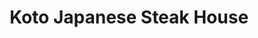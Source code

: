 ---
layout: place
title: Koto Japanese Steak House
permalink: /florida/tampa/koto-japanese-steak-house.html
stateAbbr: FL
stateName: Florida
cityName: Tampa
seo:
  type: restaurant
  links: http://www.kotosteakhouse.com/
place_id: ChIJo-6FVmTDwogRzG0bqGGIbrQ
photos:
  - name: >-
      places/ChIJo-6FVmTDwogRzG0bqGGIbrQ/photos/AeeoHcIaJQQYws0LJSdJW1_ymYAA-aKlwfm0sFYfFJGsbbk-oPtAVE6ezJLSTOBkApZdlc7SsvJ7TDgRKEZXLH_3X5CEoy7wcz0IWQpOEdiSyGAnNIQM6FI2sWym__ujqqoTizzgmdOH4NZxOICJi6pitTTq65mR9iczVC-YgUb8ZQWmThZZLUxsZTybZhs0bJXmBLH5K7_bbME-SZfMFUvRnKE_NBINIXq6Gf_8Ko9V0dIgO2C4OY1gFmpQ8wkKHBmQsYrUj0HSrMVg0SpGuhvp0XTlj2p3ZWtVNg34BGddM8hUe83woM4dKPEC9oYu4IWY_WE3OouZK4FvKMD1_hTF4qq3GkC6E3uX1RQubc41JY53LT3ASiiVJzU8dixiUb56VXHvDZWX6Q6LnLJWfh9icLgmYfDUST4RyPiQng
    widthPx: 4032
    heightPx: 2268
    authorAttributions:
      - displayName: Basit Ali
        uri: https://maps.google.com/maps/contrib/108654412746742076581
        photoUri: >-
          https://lh3.googleusercontent.com/a/ACg8ocIC2vvX8hII7R0Tn8ZmK1Czt5mR_oGW8xJSy16Ecy6xPGvFoQ=s100-p-k-no-mo
    flagContentUri: >-
      https://www.google.com/local/imagery/report/?cb_client=maps_api_places.places_api&image_key=!1e10!2sCIHM0ogKEICAgICk77le&hl=en-US
    googleMapsUri: >-
      https://www.google.com/maps/place//data=!3m4!1e2!3m2!1sCIHM0ogKEICAgICk77le!2e10!4m2!3m1!1s0x88c2c3645685eea3:0xb46e8861a81b6dcc
  - name: >-
      places/ChIJo-6FVmTDwogRzG0bqGGIbrQ/photos/AeeoHcLSaIHuJaslAdpvuH3gf7-uzKG6Gf570SS8RFLsFGkAZp1F74h0Owwb2Cv2ePMI_wO30-0X82akHrpCS_I0ReGYEEqDYO9CXCzvvGalnbGGP2WnmJPeKbS9jP-kKax7WOaavsWC7LdEUavd8ViiloP7plWK7IPAtF4Sc8gg7-1uLHbU2gZrFO4DFeQ9oIApqHWRoWQUhORzfC2bn3BQMVZKB9b1keeDaRwGn9bLeZ_2S0B27lIWv1yGRnm0VpSxUSvzCRUrJUSjTa0pOTT3Ljx3723V2B-92Z6sAiQ1vKZbmzZJa0PF4jpBRzFKFc7r036i0tiwqD44w53VhDm4pR26IDjggw2TGGITpmGDS6DdXUisDVr-RIvvnXMS5HHSz_NtnPv9VqbP0yAQFulnHvODuI2D0YgieexujcJcZcw
    widthPx: 2992
    heightPx: 2992
    authorAttributions:
      - displayName: JESSICA COOPER
        uri: https://maps.google.com/maps/contrib/102717678594515227344
        photoUri: >-
          https://lh3.googleusercontent.com/a-/ALV-UjXrYV-lLYWgnRhPg-jmXHyMkb6Q-tQaENtBTS3d_hiQrS0cQPzZgw=s100-p-k-no-mo
    flagContentUri: >-
      https://www.google.com/local/imagery/report/?cb_client=maps_api_places.places_api&image_key=!1e10!2sCIHM0ogKEICAgMCovbftKQ&hl=en-US
    googleMapsUri: >-
      https://www.google.com/maps/place//data=!3m4!1e2!3m2!1sCIHM0ogKEICAgMCovbftKQ!2e10!4m2!3m1!1s0x88c2c3645685eea3:0xb46e8861a81b6dcc
  - name: >-
      places/ChIJo-6FVmTDwogRzG0bqGGIbrQ/photos/AeeoHcJkz1hfvTX9oBEaje0a0Zor7ma0jcZV8VKtIlkjmSd27If-qeaQW-gsyFYxaawoFYzqrm2bcewZFb-1LPaGkd-mHJAWFmQPWqF5c0JPJKNWcqsSgHBdyEgtzkXKchVEWzKzyVHTF8MK4NVNyCm4EwZN3j1NjtdiLD3Rwx1fCTwaGqVGJJJptvdpBEHGo7dXSG6JVglxHlRHdC_VSHfRrFviGPgf3iJZhcqLPgCkaNrxnhIOWSaUJ44Xdd6paM3VZ7ukiFUeq3qtQLLBS1IJh4IFM-hk-iWJDrX1Hi13Gv5VEPkB_U5Oxi6zvxI6hpPWJnXy8f27csU0A2dh4AXj5raBvbH_eBbdj19oBtJ4M5yDYjzMq56nHf97FJfJt2fQIjD2bg7M1SvFOQbqrQ7mitn2A4bj5ihz85BjfM_gu-U
    widthPx: 3600
    heightPx: 4800
    authorAttributions:
      - displayName: Anthony Schuster
        uri: https://maps.google.com/maps/contrib/114075653153576642393
        photoUri: >-
          https://lh3.googleusercontent.com/a/ACg8ocLgxl-sR_aOm96J6iisZ4WTnpBkjm0KxlI4954Ys1FohMsbxQ=s100-p-k-no-mo
    flagContentUri: >-
      https://www.google.com/local/imagery/report/?cb_client=maps_api_places.places_api&image_key=!1e10!2sCIHM0ogKEICAgMDI9YK0VA&hl=en-US
    googleMapsUri: >-
      https://www.google.com/maps/place//data=!3m4!1e2!3m2!1sCIHM0ogKEICAgMDI9YK0VA!2e10!4m2!3m1!1s0x88c2c3645685eea3:0xb46e8861a81b6dcc
  - name: >-
      places/ChIJo-6FVmTDwogRzG0bqGGIbrQ/photos/AeeoHcKcFtlMf_PoBaHgf2R6JlbuWoxufNPMS4a18tBnkw0jekcPiQ6h-OlZSjakiOTP6mZesjPHn7X5bmk-66JvfgfaFo2Mf4Jweshm3yph7tQBmKwuPwBEshJcVt90hH7jhnsv9hg9fFE7H94EkzJfTupndX1KOkrzSFBu4UuOwpCvPYRv8km3kGDOeeTy8foEIFbz4jhj06TcXCINDKz3TQ1MDpQqQvW42_eDUssnguYQPJgiE0sThiBhr8pjHRDeBpHbw3XeYpdDrSXBgaZEzyZT10aHD_zoCGRa1hN6y1HNGmF3au8TbQ41OQXpB-GMWo2NZ3SyygjCuj_WtzxFXBb8s5hV1miYL8j5za1eefIzeZ6UhdSMGj438dl5LtVN163JJlplNXjF9WZxAwshUxwJlOTTyQoKZhhNbBKFLr2PasQC
    widthPx: 4450
    heightPx: 2967
    authorAttributions:
      - displayName: Brad Herring
        uri: https://maps.google.com/maps/contrib/114018155427979920369
        photoUri: >-
          https://lh3.googleusercontent.com/a-/ALV-UjW85faWkdrcKC5T4IoFNiBCV_Esw5mbsm4DZqTaOmLLUiF2NkcHxA=s100-p-k-no-mo
    flagContentUri: >-
      https://www.google.com/local/imagery/report/?cb_client=maps_api_places.places_api&image_key=!1e10!2sCIHM0ogKEICAgIC449O2kwE&hl=en-US
    googleMapsUri: >-
      https://www.google.com/maps/place//data=!3m4!1e2!3m2!1sCIHM0ogKEICAgIC449O2kwE!2e10!4m2!3m1!1s0x88c2c3645685eea3:0xb46e8861a81b6dcc
  - name: >-
      places/ChIJo-6FVmTDwogRzG0bqGGIbrQ/photos/AeeoHcJjUwETwuXYRBzbgkpuXw1bsBfETUr5lXV-uxT5mM2phlHq8FvEUu5hlsrwe_PizFHCcd23f7sAUSye5TJTrvOnQSwoL4DcBHVv803F8LD1TawBmpXooLhm41ghEq2E1jeX3mIAcAinmvrv_lRHG8iG_xDEQOjQekzULVM148INCjOl7scRRhkYj_E0s7biDpHoACH-xZyrGIyxI6mpBg1SQGzA3gNpBxnIWCEgtrgk4etfi91vBT_e6mUn2Ja2kq6_ZF2AYRux0P_8gJTWwSSL-L2AniQ4DMehBU6-y3TnK9aqySGS7IDNC9NZD9O5KydGkDQaMEys9w-0YbRRrzcv-sc0eqphIZL2Zt3_cCUdlMNDaoaJvNXaOq3tyf5sW3YOgLgh5Ztg7B24a7aV8JEuOX-PuPgGDp8T-_zkDKIfS2rk
    widthPx: 2992
    heightPx: 2992
    authorAttributions:
      - displayName: JESSICA COOPER
        uri: https://maps.google.com/maps/contrib/102717678594515227344
        photoUri: >-
          https://lh3.googleusercontent.com/a-/ALV-UjXrYV-lLYWgnRhPg-jmXHyMkb6Q-tQaENtBTS3d_hiQrS0cQPzZgw=s100-p-k-no-mo
    flagContentUri: >-
      https://www.google.com/local/imagery/report/?cb_client=maps_api_places.places_api&image_key=!1e10!2sCIHM0ogKEICAgMCovbftqQE&hl=en-US
    googleMapsUri: >-
      https://www.google.com/maps/place//data=!3m4!1e2!3m2!1sCIHM0ogKEICAgMCovbftqQE!2e10!4m2!3m1!1s0x88c2c3645685eea3:0xb46e8861a81b6dcc
  - name: >-
      places/ChIJo-6FVmTDwogRzG0bqGGIbrQ/photos/AeeoHcLR7vNwXWBwGsDpKZESiR--_2UboLBv35_R3tajsjnADk5E1Bv6s3XBi_YkJwVF6ZkKDSTYc7nff3Th2GKKvbVBGa7NzG-ugrCN-b7fsofXyyn_afXSgOzOmWO-Q3XokdR-VQAwcsM-9Q1wiF7_ItbNWutDdwJcyAeyWFnMn_UvRofGMVAHDZhLDXxmRrxcYmC53yIq1HlfQcTKdnhnzR_ED8YdG4pUZt-ojw5JdFV59PTSnul1Q_IgmK7rK3vJ3UvBIQ5l_mVOWabu_aKf9JLjoOTFFMEIFviiq_o7rzW2GmQuSwvWHozo1pxEo_r07soWO1Z6gv1k7RuHjHwYQuG0jgQ5qltOuEwHZuqSy_CPncP3xXFswDbZTi2hCTH8OVux329iGSZhMAIrCJy1IaYmACleqxQLDL7NmG84gzTDTg
    widthPx: 3024
    heightPx: 4032
    authorAttributions:
      - displayName: Ramón Vázquez
        uri: https://maps.google.com/maps/contrib/117623124665365438372
        photoUri: >-
          https://lh3.googleusercontent.com/a-/ALV-UjVIE1ptTch1Jvd4VScVqJT_SLT2ULcDoCJDXnmSAujMZIugY9KLWg=s100-p-k-no-mo
    flagContentUri: >-
      https://www.google.com/local/imagery/report/?cb_client=maps_api_places.places_api&image_key=!1e10!2sCIHM0ogKEICAgIDX5oreBw&hl=en-US
    googleMapsUri: >-
      https://www.google.com/maps/place//data=!3m4!1e2!3m2!1sCIHM0ogKEICAgIDX5oreBw!2e10!4m2!3m1!1s0x88c2c3645685eea3:0xb46e8861a81b6dcc
  - name: >-
      places/ChIJo-6FVmTDwogRzG0bqGGIbrQ/photos/AeeoHcIwdmUECBHBuwbeF5g-0AEbHJdWsiY2nB7z1qhguZYwQNZi7C2jMgXXBxbXRyno1dlM1ON90C7Pqq-O1OHQyeTKvLjmMURrg2cKafkfs47I6ishRQq1prkSED8lWu3NfMKGn2zEpo0I9VeNz3mV3OY7b2qGhpaOxgAV1E5krTDNEF6LSn-8QmPn4RjzziCUdXk_sHMrkaLGmbO2IgHBqzI2MczWAz3vEAhYTP904bptOJysvygoXXceUmtQPXBwiBZStkCkqtgVXWG5lMpowxMMJHAyDa7RN78Y1QqzO3dD9HR4mf872gxg9gkZ6S-qtlHiMNZeNqsAHaJvn97oCD1DA8rvGWTk8PTLyX-aZXoWmwoj73GoHnlZgJcrY16iHtCNn2CEuerNfYtWntj4vpT0H5OeRRGi53uUphebvkvtXg
    widthPx: 3072
    heightPx: 4080
    authorAttributions:
      - displayName: Glenda Stuart Maya
        uri: https://maps.google.com/maps/contrib/115706704141007920904
        photoUri: >-
          https://lh3.googleusercontent.com/a/ACg8ocLvTs0Pe8yW_znWITcdJ_afSwZpOP7-uCYVyvs67p-uHrmw8Q=s100-p-k-no-mo
    flagContentUri: >-
      https://www.google.com/local/imagery/report/?cb_client=maps_api_places.places_api&image_key=!1e10!2sCIHM0ogKEICAgICHzNvRXQ&hl=en-US
    googleMapsUri: >-
      https://www.google.com/maps/place//data=!3m4!1e2!3m2!1sCIHM0ogKEICAgICHzNvRXQ!2e10!4m2!3m1!1s0x88c2c3645685eea3:0xb46e8861a81b6dcc
  - name: >-
      places/ChIJo-6FVmTDwogRzG0bqGGIbrQ/photos/AeeoHcLISgJRdCLGdsvdDWTIpp8qi2Gs_2X5J3hrgXRZoBC3Of1kf0XAk9wWXOR6WNS8DWPaskGSKpha9fkD15_azwfG3EW1VB_jEa4cdkjcZIsNuIETN7AKtNkZwA9_z5qFmqa2MkfJviqKRKHR6grYfoD16QnWZ0x6fm5ukYNsHBfbWzxzGmrdFCyLprVgGtW3sPhMul8DFxFLjNUHajXwS-Fgx8ibA605r_i5Qbup7FpmpLdm8f1oBZhAVU1P6KLgj9_0ozKrZB6698T2vPcpfcPlE1CQ8FE0IAw6X4trYJPt_7hoEowjEVKutD3-HnDnkJudgPcQBx6Xxz_pi9tddU8FDhyXl5lcfgFh1q64MuiF4BDXjmfRb_45tAa8bPmiildxwYBdsCwXzNG5w8ZBzhyVPqGrakwjVond0XUxGZbtDw
    widthPx: 3600
    heightPx: 4800
    authorAttributions:
      - displayName: Joseph Curcio
        uri: https://maps.google.com/maps/contrib/111080083902976370785
        photoUri: >-
          https://lh3.googleusercontent.com/a/ACg8ocIwnsVdu-OpbARET_QZLZ8MB_r-21D-lkTiRSEklaXWGJMZ1w=s100-p-k-no-mo
    flagContentUri: >-
      https://www.google.com/local/imagery/report/?cb_client=maps_api_places.places_api&image_key=!1e10!2sCIHM0ogKEICAgMCg7ZmvYQ&hl=en-US
    googleMapsUri: >-
      https://www.google.com/maps/place//data=!3m4!1e2!3m2!1sCIHM0ogKEICAgMCg7ZmvYQ!2e10!4m2!3m1!1s0x88c2c3645685eea3:0xb46e8861a81b6dcc
  - name: >-
      places/ChIJo-6FVmTDwogRzG0bqGGIbrQ/photos/AeeoHcJNJAM7IvieALAQSgiFd7lEMskLW2LpVlz1F4K7Fm387vABWMKZoD9mXm6UjD6PZYJ5CxU8p-Un6JSTDmp3XvuDJWJU_l5eqjjYre8tlO1JZlCYP0DEd4XiwueCFu5bvE96sLS-8FcBiPZ_Brh9vTC9Pz0g0D9IVNp_ZqGPnJjHiAdROwAQu2zVIfXb5759WVREAk5pK7EHFFewNyU6RiBx28ue1oy1kf7gY-IwFhLvoVduP6YAqr0mbSdnZBOEXDZur9v5rsM_GI2PYq_616xW9eQFVSkYYYeDW-VRjEMmzD0vsU-HNJmrwJeDeCRHZGd0zU0Pgtonc6s6KTprDFHAle-9cCc37MSjRRznpBptyurMk3x0KengKjy7Cp7ebOBohnLO0JqduoXHX0jljBbXGHDq2F0U0RZnIwTvwFf9NeM
    widthPx: 4000
    heightPx: 3000
    authorAttributions:
      - displayName: Victoria Dunn
        uri: https://maps.google.com/maps/contrib/110950469605622045638
        photoUri: >-
          https://lh3.googleusercontent.com/a-/ALV-UjVl7T-0FF7FYOH4G17okTcv7d2dD2R6wSXOjVei84fvJjxyh7ao=s100-p-k-no-mo
    flagContentUri: >-
      https://www.google.com/local/imagery/report/?cb_client=maps_api_places.places_api&image_key=!1e10!2sCIHM0ogKEICAgICb9pK-5AE&hl=en-US
    googleMapsUri: >-
      https://www.google.com/maps/place//data=!3m4!1e2!3m2!1sCIHM0ogKEICAgICb9pK-5AE!2e10!4m2!3m1!1s0x88c2c3645685eea3:0xb46e8861a81b6dcc
  - name: >-
      places/ChIJo-6FVmTDwogRzG0bqGGIbrQ/photos/AeeoHcLHBhNTEBKsHk0Tw4tohVfJFQ4KHGOy6tfZs47UGAM9b7gXcxJnCdSG9F3yJ0UXACE14ys9XPHLAQUwJYkrY9xF1IpkduWg4TVmn76QyxHXbuAvylXnnu9elFVnJHssI5ynXGcj36FINY-f8eE64ftPVEAWLSETkCHbOJCq4uakxd5Ds7QgWdPBCy_1yahxTftdHxARRph0as1MdN60ihOmnp3omHTS9y4ddTLmvvoN4B-YzLqy_YhHjs0HXVKlqg22bl-fy_6ee8Fima-74zOdVXQM8c5dKIqZ0h6kztsUBlpdbEa1LwBGQJpmLL8tmQWs2qHYwylT9yYhlCim_7h2kK_rBuIN7iGQp0GhC31CxHbfBctPZrdNAnvByjQCppRJ2E138wXr6fH0i2UCY-4s-7Cq-lAUwewTpONIHs_3NKYq
    widthPx: 2180
    heightPx: 1634
    authorAttributions:
      - displayName: Nicole P
        uri: https://maps.google.com/maps/contrib/114599313825609954079
        photoUri: >-
          https://lh3.googleusercontent.com/a/ACg8ocLIasZ2dt1mT9il4hyoUrB66siAnJjK1T3rEncG25yS0N3fFA=s100-p-k-no-mo
    flagContentUri: >-
      https://www.google.com/local/imagery/report/?cb_client=maps_api_places.places_api&image_key=!1e10!2sCIHM0ogKEICAgICehozhjgE&hl=en-US
    googleMapsUri: >-
      https://www.google.com/maps/place//data=!3m4!1e2!3m2!1sCIHM0ogKEICAgICehozhjgE!2e10!4m2!3m1!1s0x88c2c3645685eea3:0xb46e8861a81b6dcc
address: '533 S Howard Ave #4, Tampa, FL 33606, USA'
street: '533 S Howard Ave #4'
city: Tampa
state: FL
zip: '33606'
country: USA
neighborhood: Hyde Park
latitude: '27.939234'
longitude: '-82.483342'
accessibility_options:
  wheelchairAccessibleParking: true
  wheelchairAccessibleEntrance: true
  wheelchairAccessibleRestroom: true
  wheelchairAccessibleSeating: true
business_status: OPERATIONAL
name: Koto Japanese Steak House
google_maps_links:
  directionsUri: >-
    https://www.google.com/maps/dir//''/data=!4m7!4m6!1m1!4e2!1m2!1m1!1s0x88c2c3645685eea3:0xb46e8861a81b6dcc!3e0
  placeUri: https://maps.google.com/?cid=13001479127278775756
  writeAReviewUri: >-
    https://www.google.com/maps/place//data=!4m3!3m2!1s0x88c2c3645685eea3:0xb46e8861a81b6dcc!12e1
  reviewsUri: >-
    https://www.google.com/maps/place//data=!4m4!3m3!1s0x88c2c3645685eea3:0xb46e8861a81b6dcc!9m1!1b1
  photosUri: >-
    https://www.google.com/maps/place//data=!4m3!3m2!1s0x88c2c3645685eea3:0xb46e8861a81b6dcc!10e5
primary_type: Restaurant
opening_hours:
  regular:
    - 'Monday: 11:30 AM – 3:00 PM, 5:00 – 10:00 PM'
    - 'Tuesday: Closed'
    - 'Wednesday: 11:30 AM – 3:00 PM, 5:00 – 10:00 PM'
    - 'Thursday: 11:30 AM – 3:00 PM, 5:00 – 10:00 PM'
    - 'Friday: 11:30 AM – 3:00 PM, 5:00 – 11:30 PM'
    - 'Saturday: 3:00 – 11:30 PM'
    - 'Sunday: 3:00 – 10:30 PM'
  current:
    - 'Monday: 11:30 AM – 3:00 PM, 5:00 – 10:00 PM'
    - 'Tuesday: Closed'
    - 'Wednesday: 11:30 AM – 3:00 PM, 5:00 – 10:00 PM'
    - 'Thursday: 11:30 AM – 3:00 PM, 5:00 – 10:00 PM'
    - 'Friday: 11:30 AM – 3:00 PM, 5:00 – 11:30 PM'
    - 'Saturday: 3:00 – 11:30 PM'
    - 'Sunday: 3:00 – 10:30 PM'
secondary_opening_hours:
  regular:
    weekdayDescriptions: null
    type: null
  current:
    weekdayDescriptions: null
    type: null
phone: (813) 964-6808
price_level: PRICE_LEVEL_MODERATE
price_range: $20 &ndash; $30
rating: '4.1'
rating_count: 0
website: http://www.kotosteakhouse.com/
description: >-
  Discover Koto Japanese Steak House in Tampa, FL$$$Koto Japanese Steak House in
  Tampa, FL, stands out as a welcoming spot for enjoying authentic sushi and
  hibachi dishes in a relaxed, informal setting. This Japanese restaurant offers
  a variety of fresh sushi options and expertly prepared hibachi favorites,
  making it a go-to choice for those seeking flavorful Asian cuisine close to
  home. With its moderate pricing and accessible features like
  wheelchair-friendly entrances and seating, it's designed to accommodate a wide
  range of diners looking for a casual meal. The lively atmosphere enhances the
  experience, complemented by a menu that includes creative drinks to pair with
  your meal. Whether you're exploring sushi places near you or craving a fun
  dining vibe, this spot delivers on taste and convenience in the heart of the
  city.
generative_summary: >-
  Discover Koto Japanese Steak House in Tampa, FL$$$Koto Japanese Steak House in
  Tampa, FL, stands out as a welcoming spot for enjoying authentic sushi and
  hibachi dishes in a relaxed, informal setting. This Japanese restaurant offers
  a variety of fresh sushi options and expertly prepared hibachi favorites,
  making it a go-to choice for those seeking flavorful Asian cuisine close to
  home. With its moderate pricing and accessible features like
  wheelchair-friendly entrances and seating, it's designed to accommodate a wide
  range of diners looking for a casual meal. The lively atmosphere enhances the
  experience, complemented by a menu that includes creative drinks to pair with
  your meal. Whether you're exploring sushi places near you or craving a fun
  dining vibe, this spot delivers on taste and convenience in the heart of the
  city.
generative_disclosure: Summarized by AI using the Grok-3-Mini model.
reviews: null
review_summary: >-
  What Diners Are Buzzing About$$$Folks often rave about the fresh and tasty
  sushi along with the skillfully made hibachi dishes that bring a fun twist to
  meals at this Japanese spot. Many appreciate the lively atmosphere where
  entertaining chefs add excitement, making it a great pick for groups or anyone
  in the mood for a casual night out. Drinks like margaritas and sake get high
  marks for rounding out the experience with flavorful options. While some
  mention occasional hiccups with service that could use a bit more polish, the
  overall vibe and food quality keep things enjoyable and worth returning for.
  If you're hunting for top-rated sushi restaurants nearby, this place generally
  hits the mark with its blend of flavor and fun, offering an honest taste of
  what makes it a local favorite.
review_disclosure: Summarized by AI using the Grok-3-Mini model.
parking_options: null
payment_options: null
allow_dogs: null
curbside_pickup: null
delivery: null
dine_in: null
good_for_children: null
good_for_groups: null
good_for_sports: null
live_music: null
menu_for_children: null
outdoor_seating: null
reservable: null
restroom: null
serves_beer: null
serves_breakfast: null
serves_brunch: null
serves_cocktails: null
serves_coffee: null
serves_dinner: null
serves_dessert: null
serves_lunch: null
serves_vegetarian_food: null
serves_wine: null
takeout: null
update_category: pro
places_description: null

---